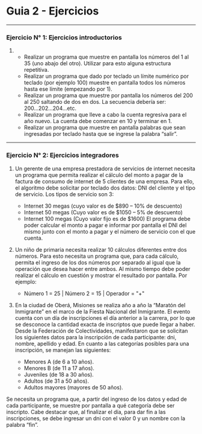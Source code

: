 <h1>Guia 2 - Ejercicios</h1>

<hr />

<h3>Ejercicio N° 1: Ejercicios introductorios</h3>

1) 
    - Realizar un programa que muestre en pantalla los números del 1 al 35 (uno abajo del otro). Utilizar para esto alguna estructura repetitiva.
    - Realizar un programa que dado por teclado un límite numérico por teclado (por ejemplo 100) muestre en pantalla todos los números hasta ese límite (empezando por 1).
    - Realizar un programa que muestre por pantalla los números del 200 al 250 saltando de dos en dos. La secuencia debería ser: 200...202...204...etc.
    - Realizar un programa que lleve a cabo la cuenta regresiva para el año nuevo. La cuenta debe comenzar en 10 y terminar en 1.
    - Realizar un programa que muestre en pantalla palabras que sean ingresadas por teclado hasta que se ingrese la palabra “salir”.

<hr />

<h3>Ejercicio N° 2: Ejercicios integradores</h3>

1) Un gerente de una empresa prestadora de servicios de internet necesita un programa que permita realizar el cálculo del monto a pagar de la factura de consumo de internet de 5
  clientes de una empresa.
  Para ello, el algoritmo debe solicitar por teclado dos datos: DNI del cliente y el tipo de servicio.
  Los tipos de servicio son 3:
    - Internet 30 megas (cuyo valor es de $890 – 10% de descuento)
    - Internet 50 megas (Cuyo valor es de $1050 – 5% de descuento)
    - Internet 100 megas (Cuyo valor fijo es de $1600)
  El programa debe poder calcular el monto a pagar e informar por pantalla el DNI del mismo junto con el monto a pagar y el número de servicio con el que cuenta.
    
2) Un niño de primaria necesita realizar 10 cálculos diferentes entre dos números.
  Para esto necesita un programa que, para cada cálculo, permita el ingreso de los dos números por separado al igual que la operación que desea hacer entre ambos.
  Al mismo tiempo debe poder realizar el cálculo en cuestión y mostrar el resultado por pantalla.
  Por ejemplo:
    - Número 1 = 25 | Número 2 = 15 | Operador = "+"
   
3) En la ciudad de Oberá, Misiones se realiza año a año la “Maratón del Inmigrante” en el marco de la Fiesta Nacional del Inmigrante.
  El evento cuenta con un día de inscripciones el día anterior a la carrera, por lo que se desconoce la cantidad exacta de inscriptos que puede llegar a haber.
  Desde la Federación de Colectividades, manifestaron que se solicitan los siguientes datos para la inscripción de cada participante: dni, nombre, apellido y edad.
  En cuanto a las categorías posibles para una inscripción, se manejan las siguientes:
    - Menores A (de 6 a 10 años).
    - Menores B (de 11 a 17 años).
    - Juveniles (de 18 a 30 años).
    - Adultos (de 31 a 50 años).
    - Adultos mayores (mayores de 50 años).
  
  Se necesita un programa que, a partir del ingreso de los datos y edad de cada participante, se muestre por pantalla a qué categoría debe ser inscripto.
  Cabe destacar que, al finalizar el día, para dar fin a las inscripciones, se debe ingresar un dni con el valor 0 y un nombre con la palabra “fin”.
